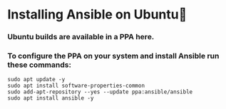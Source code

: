 # Installing Ansible on Ubuntu
### Ubuntu builds are available in a PPA here.

### To configure the PPA on your system and install Ansible run these commands:
```
sudo apt update -y
sudo apt install software-properties-common
sudo add-apt-repository --yes --update ppa:ansible/ansible
sudo apt install ansible -y
```

